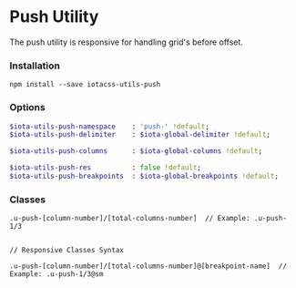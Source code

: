 # Push Utility #

The push utility is responsive for handling grid's before offset.


### Installation ###

```
npm install --save iotacss-utils-push
```


### Options ###

```sass
$iota-utils-push-namespace    : 'push-' !default;
$iota-utils-push-delimiter    : $iota-global-delimiter !default;

$iota-utils-push-columns      : $iota-global-columns !default;

$iota-utils-push-res          : false !default;
$iota-utils-push-breakpoints  : $iota-global-breakpoints !default;
```


### Classes ###

```
.u-push-[column-number]/[total-columns-number]  // Example: .u-push-1/3


// Responsive Classes Syntax

.u-push-[column-number]/[total-columns-number]@[breakpoint-name]  // Example: .u-push-1/3@sm
```
